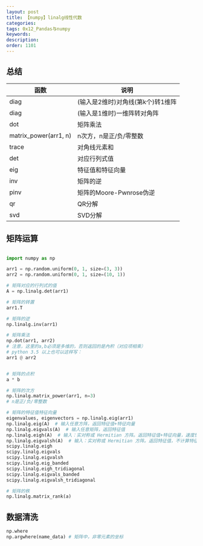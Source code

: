 ```yaml
---
layout: post
title: 【numpy】linalg线性代数
categories:
tags: 0x12_Pandas与numpy
keywords:
description:
order: 1101
---
```



## 总结

|函数|说明|
|--|--|
|diag|(输入是2维时)对角线(第k个)转1维阵|
|diag|(输入是1维时)一维阵转对角阵|
|dot|矩阵乘法|
|matrix_power(arr1, n)|n次方，n是正/负/零整数|  
|trace|对角线元素和|
|det|对应行列式值|
|eig|特征值和特征向量|
|inv|矩阵的逆|
|pinv|矩阵的Moore-Pwnrose伪逆|
|qr|QR分解|
|svd|SVD分解|  



## 矩阵运算
```py

import numpy as np

arr1 = np.random.uniform(0, 1, size=(3, 3))
arr2 = np.random.uniform(0, 1, size=(10, 1))

# 矩阵对应的行列式的值
A = np.linalg.det(arr1)

# 矩阵的转置
arr1.T

# 矩阵的逆
np.linalg.inv(arr1)

# 矩阵乘法
np.dot(arr1, arr2)
# 注意，这里的a,b必须是多维的，否则返回的是內积（对应项相乘）  
# python 3.5 以上也可以这样写：
arr1 @ arr2


# 矩阵的点积
a * b

# 矩阵的次方
np.linalg.matrix_power(arr1, n=3)
# n是正/负/零整数

# 矩阵的特征值特征向量
eigenvalues, eigenvectors = np.linalg.eig(arr1)
np.linalg.eig(A)  # 输入任意方阵，返回特征值+特征向量
np.linalg.eigvals(A)  # 输入任意矩阵，返回特征值
np.linalg.eigh(A)  # 输入：实对称或 Hermitian 方阵。返回特征值+特征向量，速度快，精度高
np.linalg.eigvalsh(A)  # 输入：实对称或 Hermitian 方阵。返回特征值，不计算特征向量，速度更快。不能用于非对称矩阵
scipy.linalg.eigh
scipy.linalg.eigvals
scipy.linalg.eigvalsh
scipy.linalg.eig_banded
scipy.linalg.eigh_tridiagonal
scipy.linalg.eigvals_banded
scipy.linalg.eigvalsh_tridiagonal

# 矩阵的秩
np.linalg.matrix_rank(a)
```




## 数据清洗
```py
np.where
np.argwhere(name_data) # 矩阵中，非零元素的坐标
```
